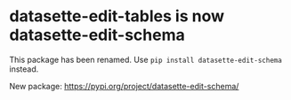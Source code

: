 # datasette-edit-tables is now datasette-edit-schema

This package has been renamed. Use `pip install datasette-edit-schema` instead.

New package: https://pypi.org/project/datasette-edit-schema/
